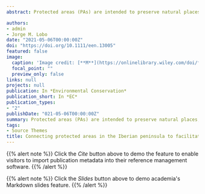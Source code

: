 ```yaml
---
abstract: Protected areas (PAs) are intended to preserve natural places, aiming to sustain ecosystem functionality and preserve biodiversity. However, PAs are spatially static, while major threats to biodiversity, such as climate and land-use change, are dynamic. The climatic conditions represented in a PA could vanish in the future and appear in other places more or less far away from the PA, these places could be considered as recipient areas potentially suited to receive propagules from the source PAs, which tend to lose the climatic conditions that motivated their protection. This study estimates the current and future climatic representativeness of mainland Iberian national parks by identifying future areas with a similar climate to those existing now in the parks and taking into account the degree of anthropogenic alteration and protection. We identify a network of ecological corridors connecting Iberian national parks with their recipient areas, as well as discriminating those most conflicting areas that impede network connectivity due to their degree of land-use transformation. Our results identify important areas for maintaining the climatic representativeness of Iberian national parks in the future, showing a substantial reduction in the climatic representativeness of the Iberian national parks. Although most of the recipient areas now have forest and semi-natural land uses and more than half of their whole area has protected status, current land uses in the Iberian Peninsula severely obstruct the corridor network connecting the parks and recipient areas.

authors:
- admin
- Jorge M. Lobo
date: "2021-05-06T00:00:00Z"
doi: "https://doi.org/10.1111/een.13005"
featured: false
image:
  caption: 'Image credit: [**M**](https://onlinelibrary.wiley.com/doi/full/10.1111/een.13005)'
  focal_point: ""
  preview_only: false
links: null
projects: null
publication: In *Environmental Conservation*
publication_short: In *EC*
publication_types:
- "2"
publishDate: "021-05-06T00:00:00Z"
summary: Protected areas (PAs) are intended to preserve natural places, aiming to sustain ecosystem functionality and preserve biodiversity. However, PAs are spatially static, while major threats to biodiversity, such as climate and land-use change, are dynamic.
tags:
- Source Themes
title: Connecting protected areas in the Iberian peninsula to facilitate climate change tracking
---
```


{{% alert note %}}
Click the *Cite* button above to demo the feature to enable visitors to import publication metadata into their reference management software.
{{% /alert %}}

{{% alert note %}}
Click the *Slides* button above to demo academia's Markdown slides feature.
{{% /alert %}}
